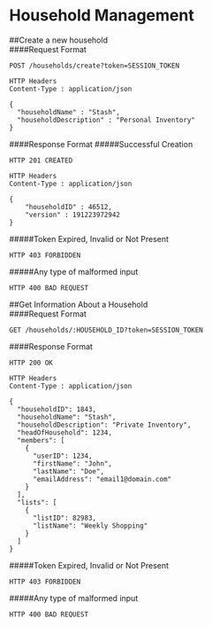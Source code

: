 # Household Management
##Create a new household<br>
####Request Format
```
POST /households/create?token=SESSION_TOKEN

HTTP Headers
Content-Type : application/json

{
  "householdName" : "Stash",
  "householdDescription" : "Personal Inventory"
}
```
####Response Format
#####Successful Creation
```
HTTP 201 CREATED

HTTP Headers
Content-Type : application/json

{
	"householdID" : 46512,
	"version" : 191223972942
}
```
#####Token Expired, Invalid or Not Present
```
HTTP 403 FORBIDDEN
```
#####Any type of malformed input
```
HTTP 400 BAD REQUEST
```
##Get Information About a Household<br>
####Request Format
```
GET /households/:HOUSEHOLD_ID?token=SESSION_TOKEN
```
####Response Format
```
HTTP 200 OK

HTTP Headers
Content-Type : application/json

{
  "householdID": 1843,
  "householdName": "Stash",
  "householdDescription": "Private Inventory",
  "headOfHousehold": 1234,
  "members": [
    {
      "userID": 1234,
      "firstName": "John",
      "lastName": "Doe",
      "emailAddress": "email1@domain.com"
    }
  ],
  "lists": [
    {
      "listID": 82983,
      "listName": "Weekly Shopping"
    }
  ]
}
```
#####Token Expired, Invalid or Not Present
```
HTTP 403 FORBIDDEN
```
#####Any type of malformed input
```
HTTP 400 BAD REQUEST
```